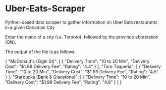 # Uber-Eats-Scraper
Python-based data scraper to gather information on Uber Eats restaurants in a given Canadian City


Enter the name of a city (i.e. Toronto), followed by the province abbreiation (ON).

The output of the file is as follows:

{
    "McDonald's (Elgin St)": [
        {
            "Delivery Time": "10 to 20 Min",
            "Delivery Cost": "$1.99 Delivery Fee",
            "Rating": "4.4"
        }
    ],
    "Toro Taqueria": [
        {
            "Delivery Time": "10 to 20 Min",
            "Delivery Cost": "$1.99 Delivery Fee",
            "Rating": "4.5"
        }
    ],
    "Starbucks (Bank & Gladstone)": [
        {
            "Delivery Time": "10 to 20 Min",
            "Delivery Cost": "$1.99 Delivery Fee",
            "Rating": "4.8"
        }
    ]
}
